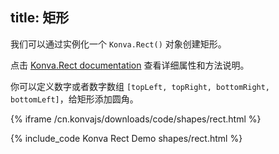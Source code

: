 title: 矩形
---

我们可以通过实例化一个 `Konva.Rect()` 对象创建矩形。

点击 [Konva.Rect documentation](/cn.konvajs/api/Konva.Rect.html) 查看详细属性和方法说明。

你可以定义数字或者数字数组 `[topLeft, topRight, bottomRight, bottomLeft]`，给矩形添加圆角。

{% iframe /cn.konvajs/downloads/code/shapes/rect.html %}

{% include_code Konva Rect Demo shapes/rect.html %}
